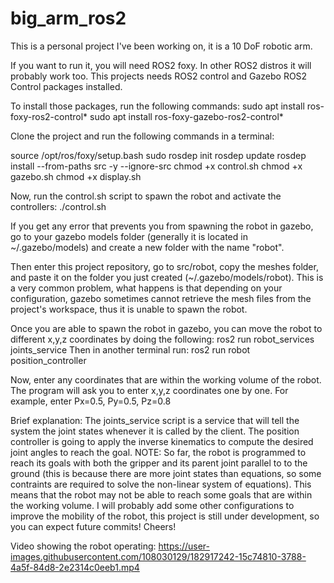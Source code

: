# big_arm_ros2
This is a personal project I've been working on, it is a 10 DoF robotic arm.

If you want to run it, you will need ROS2 foxy. In other ROS2 distros it will probably work too.
This projects needs ROS2 control and Gazebo ROS2 Control packages installed.

To install those packages, run the following commands:
sudo apt install ros-foxy-ros2-control*
sudo apt install ros-foxy-gazebo-ros2-control*

Clone the project and run the following commands in a terminal:

source /opt/ros/foxy/setup.bash
sudo rosdep init
rosdep update
rosdep install --from-paths src -y --ignore-src
chmod +x control.sh
chmod +x gazebo.sh
chmod +x display.sh

Now, run the control.sh script to spawn the robot and activate the controllers:
./control.sh

If you get any error that prevents you from spawning the robot in gazebo, go to your gazebo models folder (generally it is located in ~/.gazebo/models) and create a new folder with the name "robot". 

Then enter this project repository, go to src/robot, copy the meshes folder, and paste it on the folder you just created (~/.gazebo/models/robot). This is a very common problem, what happens is that depending on your configuration, gazebo sometimes cannot retrieve the mesh files from the project's workspace, thus it is unable to spawn the robot. 

Once you are able to spawn the robot in gazebo, you can move the robot to different x,y,z coordinates by doing the following:
ros2 run robot_services joints_service 
Then in another terminal run:
ros2 run robot position_controller

Now, enter any coordinates that are within the working volume of the robot. The program will ask you to enter x,y,z coordinates one by one.
For example, enter Px=0.5, Py=0.5, Pz=0.8


Brief explanation:
The joints_service script is a service that will tell the system the joint states whenever it is called by the client.
The position controller is going to apply the inverse kinematics to compute the desired joint angles to reach the goal. NOTE: So far, the robot is programmed to reach its goals with both the gripper and its parent joint parallel to to the ground (this is because there are more joint states than equations, so some contraints are required to solve the non-linear system of equations). This means that the robot may not be able to reach some goals that are within the working volume. I will probably add some other configurations to improve the mobility of the robot, this project is still under development, so you can expect future commits! Cheers! 




Video showing the robot operating:
https://user-images.githubusercontent.com/108030129/182917242-15c74810-3788-4a5f-84d8-2e2314c0eeb1.mp4




